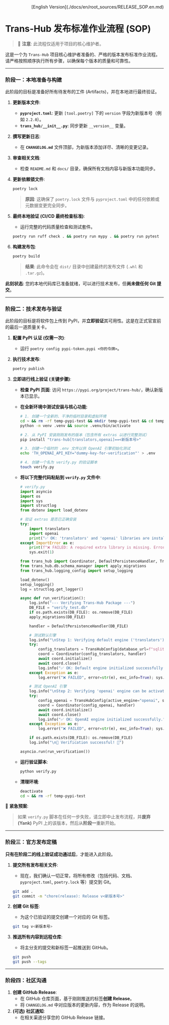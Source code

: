 <div align="right">[English Version](./docs/en/root_sources/RELEASE_SOP.en.md)</div>

# Trans-Hub 发布标准作业流程 (SOP)

> 🚨 **注意**: 此流程仅适用于项目的核心维护者。

这是一个为 `Trans-Hub` 项目核心维护者准备的、严格的版本发布标准作业流程。请严格按照顺序执行所有步骤，以确保每个版本的质量和可靠性。

---

### **阶段一：本地准备与构建**

此阶段的目标是准备好所有待发布的工件 (Artifacts)，并在本地进行最终验证。

1.  **更新版本文件**:

    - **`pyproject.toml`**: 更新 `[tool.poetry]` 下的 `version` 字段为新版本号（例如 `2.2.0`）。
    - **`trans_hub/__init__.py`**: 同步更新 `__version__` 变量。

2.  **撰写更新日志**:

    - 在 **`CHANGELOG.md`** 文件顶部，为新版本添加详尽、清晰的变更记录。

3.  **审查相关文档**:

    - 检查 `README.md` 和 `docs/` 目录，确保所有文档内容与新版本功能同步。

4.  **更新依赖锁文件**:

    ```bash
    poetry lock
    ```

    > **原因**: 这确保了 `poetry.lock` 文件与 `pyproject.toml` 中的任何依赖或元数据变更完全同步。

5.  **最终本地验证 (CI/CD 最终检查标准)**:

    - 运行完整的代码质量检查和测试套件。

    ```bash
    poetry run ruff check . && poetry run mypy . && poetry run pytest
    ```

6.  **构建发布包**:
    ```bash
    poetry build
    ```
    > **结果**: 此命令会在 `dist/` 目录中创建最终的发布文件 (`.whl` 和 `.tar.gz`)。

**此刻状态**: 您的本地代码库已准备就绪，可以进行技术发布，但**尚未做任何 Git 提交**。

---

### **阶段二：技术发布与验证**

此阶段的目标是将软件包上传到 PyPI，并**立即验证**其可用性。这是在正式官宣前的最后一道质量关卡。

1.  **配置 PyPI 认证 (仅需一次)**:

    - 运行 `poetry config pypi-token.pypi <你的令牌>`。

2.  **执行技术发布**:

    ```bash
    poetry publish
    ```

3.  **立即进行线上验证 (关键步骤)**:

    - **检查 PyPI 页面**: 访问 `https://pypi.org/project/trans-hub/`，确认新版本已显示。
    - **在全新环境中测试安装与核心功能**:

      ```bash
      # 1. 创建一个全新的、干净的临时目录和虚拟环境
      cd ~ && rm -rf temp-pypi-test && mkdir temp-pypi-test && cd temp-pypi-test
      python -m venv .venv && source .venv/bin/activate

      # 2. 从 PyPI 安装刚刚发布的版本（包含所有 extras 以进行完整测试）
      pip install "trans-hub[translators,openai]==<新版本号>"

      # 3. 创建一个临时的 .env 文件以供 OpenAI 引擎初始化测试
      echo 'TH_OPENAI_API_KEY="dummy-key-for-verification"' > .env

      # 4. 创建一个名为 verify.py 的验证脚本
      touch verify.py
      ```

    - **将以下完整代码粘贴到 `verify.py` 文件中**:

      ```python
      # verify.py
      import asyncio
      import os
      import sys
      import structlog
      from dotenv import load_dotenv

      # 验证 extras 是否已正确安装
      try:
          import translators
          import openai
          print("✅ OK: 'translators' and 'openai' libraries are installed.")
      except ImportError as e:
          print(f"❌ FAILED: A required extra library is missing. Error: {e}")
          sys.exit(1)

      from trans_hub import Coordinator, DefaultPersistenceHandler, TransHubConfig
      from trans_hub.db.schema_manager import apply_migrations
      from trans_hub.logging_config import setup_logging

      load_dotenv()
      setup_logging()
      log = structlog.get_logger()

      async def run_verification():
          log.info("--- Verifying Trans-Hub Package ---")
          DB_FILE = "verify_test.db"
          if os.path.exists(DB_FILE): os.remove(DB_FILE)
          apply_migrations(DB_FILE)

          handler = DefaultPersistenceHandler(DB_FILE)

          # 测试默认引擎
          log.info("\nStep 1: Verifying default engine ('translators')...")
          try:
              config_translators = TransHubConfig(database_url=f"sqlite:///{os.path.abspath(DB_FILE)}")
              coord = Coordinator(config_translators, handler)
              await coord.initialize()
              await coord.close()
              log.info("✅ OK: Default engine initialized successfully.")
          except Exception as e:
              log.error("❌ FAILED", error=str(e), exc_info=True); sys.exit(1)

          # 测试 OpenAI 引擎
          log.info("\nStep 2: Verifying 'openai' engine can be activated...")
          try:
              config_openai = TransHubConfig(active_engine="openai", source_lang="en")
              coord = Coordinator(config_openai, handler)
              await coord.initialize()
              await coord.close()
              log.info("✅ OK: OpenAI engine initialized successfully.")
          except Exception as e:
              log.error("❌ FAILED", error=str(e), exc_info=True); sys.exit(1)

          if os.path.exists(DB_FILE): os.remove(DB_FILE)
          log.info("\n🎉 Verification successful! 🎉")

      asyncio.run(run_verification())
      ```

    - **运行验证脚本**:
      ```bash
      python verify.py
      ```
    - **清理环境**:
      ```bash
      deactivate
      cd ~ && rm -rf temp-pypi-test
      ```

🚨 **紧急预案**:

> 如果 `verify.py` 脚本在任何一步失败，请立即中止发布流程，并**废弃 (Yank)** PyPI 上的该版本，然后从**阶段一**重新开始。

---

### **阶段三：官方发布定稿**

**只有在阶段二的线上验证成功通过后**，才能进入此阶段。

1.  **提交所有发布相关文件**:

    - 现在，我们确认一切正常，将所有修改（包括代码、文档、`pyproject.toml`, `poetry.lock` 等）提交到 Git。

    ```bash
    git add .
    git commit -m "chore(release): Release v<新版本号>"
    ```

2.  **创建 Git 标签**:

    - 为这个已验证的提交创建一个对应的 Git 标签。

    ```bash
    git tag v<新版本号>
    ```

3.  **推送所有内容到远程仓库**:
    - 将主分支的提交和新标签一起推送到 GitHub。
    ```bash
    git push
    git push --tags
    ```

---

### **阶段四：社区沟通**

1.  **创建 GitHub Release**:
    - 在 GitHub 仓库页面，基于刚刚推送的标签**创建 Release**。
    - 将 `CHANGELOG.md` 中对应版本的更新内容，作为 Release 的说明。
2.  **(可选) 社区通知**:
    - 在相关渠道分享您的 GitHub Release 链接。
